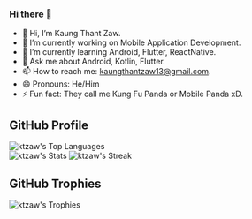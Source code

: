 ### Hi there 👋

- 👋 Hi, I’m Kaung Thant Zaw.
- 🔭 I’m currently working on Mobile Application Development.
- 🌱 I’m currently learning Android, Flutter, ReactNative.
- 💬 Ask me about Android, Kotlin, Flutter.
- 📫 How to reach me: kaungthantzaw13@gmail.com.
- 😄 Pronouns: He/Him
- ⚡ Fun fact: They call me Kung Fu Panda or Mobile Panda xD.

## GitHub Profile
![ktzaw's Top Languages](https://github-readme-stats.vercel.app/api/top-langs/?username=ktzaw&theme=dracula&show_icons=true&hide_border=false&layout=compact)<br/>
![ktzaw's Stats](https://github-readme-stats.vercel.app/api?username=ktzaw&theme=dracula&show_icons=true&hide_border=false&count_private=true)
![ktzaw's Streak](https://github-readme-streak-stats.herokuapp.com/?user=ktzaw&theme=dracula&hide_border=false)

## GitHub Trophies
![ktzaw's Trophies](https://github-profile-trophy.vercel.app/?username=ktzaw&theme=cobalt&no-frame=false&no-bg=false&margin-w=4)
